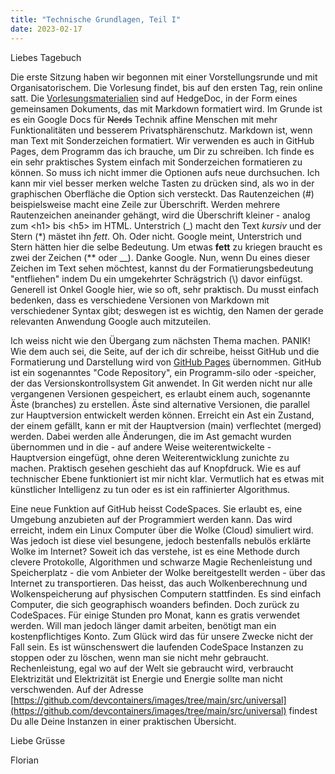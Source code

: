 ```yaml
---
title: "Technische Grundlagen, Teil I"
date: 2023-02-17
---
```


Liebes Tagebuch  

Die erste Sitzung haben wir begonnen mit einer Vorstellungsrunde und mit Organisatorischem. 
Die Vorlesung findet, bis auf den ersten Tag, rein online satt. 
Die [Vorlesungsmaterialien](https://pad.gwdg.de/Nj7bLYj_QHqaP9o29V0yGw?view) sind auf HedgeDoc, in der Form eines gemeinsamen Dokuments, das mit Markdown formatiert wird. 
Im Grunde ist es ein Google Docs für ~~Nerds~~ Technik affine Menschen mit mehr Funktionalitäten und besserem Privatsphärenschutz.
Markdown ist, wenn man Text mit Sonderzeichen formatiert. 
Wir verwenden es auch in GitHub Pages, dem Programm das ich brauche, um Dir zu schreiben.
Ich finde es ein sehr praktisches System einfach mit Sonderzeichen formatieren zu können. 
So muss ich nicht immer die Optionen aufs neue durchsuchen.
Ich kann mir viel besser merken welche Tasten zu drücken sind, als wo in der graphischen Oberfläche die Option sich versteckt.
Das Rautenzeichen (#) beispielsweise macht eine Zeile zur Überschrift. 
Werden mehrere Rautenzeichen aneinander gehängt, wird die Überschrift kleiner - analog zum \<h1> bis \<h5> im HTML.
Unterstrich (\_) macht den Text _kursiv_ und der Stern (\*) mästet ihn *fett*.
Oh. Oder nicht. Google meint, Unterstrich und Stern hätten hier die selbe Bedeutung. 
Um etwas **fett** zu kriegen braucht es zwei der Zeichen (\*\* oder \_\_). Danke Google. 
Nun, wenn Du eines dieser Zeichen im Text sehen möchtest, kannst du der Formatierungsbedeutung "entfliehen" indem Du ein umgekehrter Schrägstrich (\\) davor einfügst.
Generell ist Onkel Google hier, wie so oft, sehr praktisch.
Du musst einfach bedenken, dass es verschiedene Versionen von Markdown mit verschiedener Syntax gibt; 
deswegen ist es wichtig, den Namen der gerade relevanten Anwendung Google auch mitzuteilen.  

Ich weiss nicht wie den Übergang zum nächsten Thema machen. PANIK!
Wie dem auch sei, die Seite, auf der ich dir schreibe, heisst GitHub und die Formatierung und Darstellung wird von [GitHub Pages](https://docs.github.com/en/pages/setting-up-a-github-pages-site-with-jekyll) übernommen. 
GitHub ist ein sogenanntes "Code Repository", ein Programm-silo oder -speicher, der das Versionskontrollsystem Git anwendet. 
In Git werden nicht nur alle vergangenen Versionen gespeichert, es erlaubt einem auch, sogenannte Äste (branches) zu erstellen. 
Äste sind alternative Versionen, die parallel zur Hauptversion entwickelt werden können. 
Erreicht ein Ast ein Zustand, der einem gefällt, kann er mit der Hauptversion (main) verflechtet (merged) werden. 
Dabei werden alle Änderungen, die im Ast gemacht wurden übernommen und in die - auf andere Weise weiterentwickelte - Hauptversion eingefügt, ohne deren Weiterentwicklung zunichte zu machen. 
Praktisch gesehen geschieht das auf Knopfdruck. 
Wie es auf technischer Ebene funktioniert ist mir nicht klar. 
Vermutlich hat es etwas mit künstlicher Intelligenz zu tun oder es ist ein raffinierter Algorithmus.  

Eine neue Funktion auf GitHub heisst CodeSpaces. 
Sie erlaubt es, eine Umgebung anzubieten auf der Programmiert werden kann.
Das wird erreicht, indem ein Linux Computer über die Wolke (Cloud) simuliert wird.
Was jedoch ist diese viel besungene, jedoch bestenfalls nebulös erklärte Wolke im Internet?
Soweit ich das verstehe, ist es eine Methode durch clevere Protokolle, Algorithmen und schwarze Magie Rechenleistung und Speicherplatz - die vom Anbieter der Wolke bereitgestellt werden - über das Internet zu transportieren.
Das heisst, das auch Wolkenberechnung und Wolkenspeicherung auf physischen Computern stattfinden. 
Es sind einfach Computer, die sich geographisch woanders befinden.
Doch zurück zu CodeSpaces.
Für einige Stunden pro Monat, kann es gratis verwendet werden. 
Will man jedoch länger damit arbeiten, benötigt man ein kostenpflichtiges Konto.
Zum Glück wird das für unsere Zwecke nicht der Fall sein.
Es ist wünschenswert die laufenden CodeSpace Instanzen zu stoppen oder zu löschen, wenn man sie nicht mehr gebraucht.
Rechenleistung, egal wo auf der Welt sie gebraucht wird, verbraucht Elektrizität und Elektrizität ist Energie und Energie sollte man nicht verschwenden.
Auf der Adresse [https://github.com/devcontainers/images/tree/main/src/universal](https://github.com/devcontainers/images/tree/main/src/universal) findest Du alle Deine Instanzen in einer praktischen Übersicht.

Liebe Grüsse

Florian
